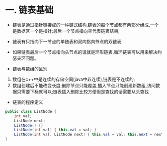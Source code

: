 # 一. 链表基础

- 链表是通过指针链接成的一种链式结构,链表的每个节点都有两部分组成,一个是数据区一个是指针;最后一个节点指向空代表链表结束;
- 链表有只指向下一节点的单链表和双向指向节点的双链表
- 如果链表最后一个节点指向头节点的话就是环形链表,循环链表可以用来解决约瑟夫环问题。

- 链表与数组的区别
1. 数组在c++中是连续的存储空间(java中非连续),链表是不连续的;
2. 数组创建后不能改变长度,删除节点只能覆盖,插入节点只能创建新数组,访问数据只需要下标就可以;链表插入删除比较方便但是查找的话需要从头查找

- 链表的程序定义

```java
public class ListNode {
    int val;
    ListNode next;
    ListNode() {}
    ListNode(int val) { this.val = val; }
    ListNode(int val, ListNode next) { this.val = val; this.next = next; }
}
```